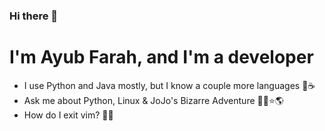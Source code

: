 ### Hi there 👋

# I'm Ayub Farah, and I'm a developer

- I use Python and Java mostly, but I know a couple more languages 🐍☕
- Ask me about Python, Linux & JoJo's Bizarre Adventure 🐍🐧⭐🌎
- How do I exit vim? 🤔🚪


<!--
**ayubf/ayubf** is a ✨ _special_ ✨ repository because its `README.md` (this file) appears on your GitHub profile.

Here are some ideas to get you started:

- 🔭 I’m currently working on ...
- 🌱 I’m currently learning ...
- 👯 I’m looking to collaborate on ...
- 🤔 I’m looking for help with ...
- 💬 Ask me about ...
- 📫 How to reach me: ...
- 😄 Pronouns: ...
- ⚡ Fun fact: ...
-->
